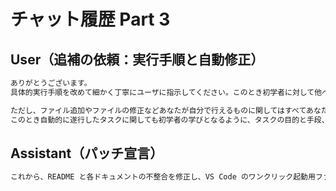 # チャット履歴 Part 3

## User（追補の依頼：実行手順と自動修正）

````markdown
ありがとうございます。
具体的実行手順を改めて細かく丁寧にユーザに指示してください。このとき初学者に対して他への応用も聞くような学びになる説明を加えてほしいです。

ただし、ファイル追加やファイルの修正などあなたが自分で行えるものに関してはすべてあなた自身で自動的に行ってください。
このとき自動的に遂行したタスクに関しても初学者の学びとなるように、タスクの目的と手段、その手段を選んだ理由を体系的に簡潔に箇条書きベースで示してください
````

## Assistant（パッチ宣言）

````markdown
これから、README と各ドキュメントの不整合を修正し、VS Code のワンクリック起動用ファイルを追加します。続けて、実行手順を丁寧に案内します。
````

